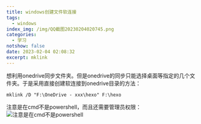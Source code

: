 ```yaml
---
title: windows创建文件软连接
tags:
  - windows
index_img: /img/QQ截图20230204020745.png
categories:
  - 学习
notshow: false
date: 2023-02-04 02:08:32
excerpt: mklink
---
```

想利用onedrive同步文件夹。但是onedrive的同步只能选择桌面等指定的几个文件夹。于是采用直接创建软连接到onedrive目录的方法：
```
mklink /D "F:\OneDrive - xxx\hexo" F:\hexo
```
注意是在cmd不是powershell，而且还需要管理员权限：
![注意是在cmd不是powershell](/img/QQ截图20230204020745.png)
